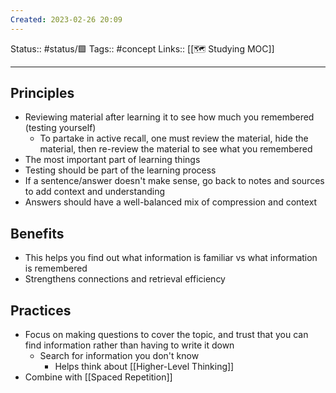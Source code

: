 ```yaml
---
Created: 2023-02-26 20:09
---
```

Status:: #status/🟩
Tags:: #concept 
Links:: [[🗺 Studying MOC]]
___

## Principles
- Reviewing material after learning it to see how much you remembered (testing yourself)
	-   To partake in active recall, one must review the material, hide the material, then re-review the material to see what you remembered
- The most important part of learning things
- Testing should be part of the learning process
- If a sentence/answer doesn't make sense, go back to notes and sources to add context and understanding
- Answers should have a well-balanced mix of compression and context
## Benefits
-   This helps you find out what information is familiar vs what information is remembered
- Strengthens connections and retrieval efficiency
## Practices
- Focus on making questions to cover the topic, and trust that you can find information rather than having to write it down
	- Search for information you don't know
		- Helps think about [[Higher-Level Thinking]]
- Combine with [[Spaced Repetition]]